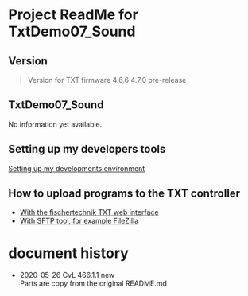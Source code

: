 
# Project ReadMe for TxtDemo07_Sound

## Version

> Version for TXT firmware 4.6.6 4.7.0 pre-release
 
## TxtDemo07_Sound
No information yet available.

## Setting up my developers tools
 [Setting up my developments environment]( ../../WhichToolsYouNeed.md)

## How to upload programs to the TXT controller
- [With the fischertechnik TXT web interface](../../HowToUseTxtWeb.md)
- [With SFTP tool, for example FileZilla](../../HowToUseTxtWeb.md) 

# document history
- 2020-05-26 CvL 466.1.1 new<br/>
  Parts are copy from the original README.md